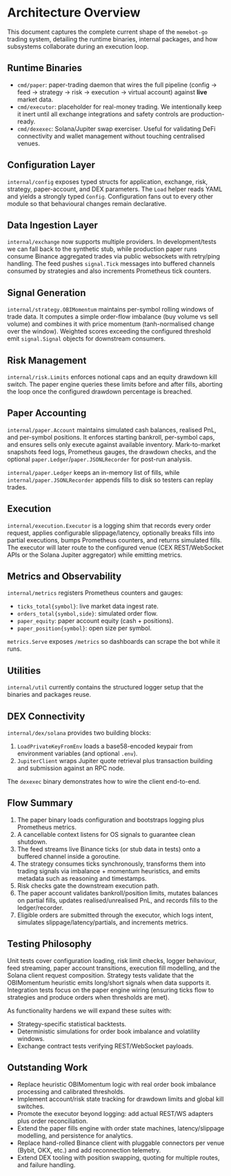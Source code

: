 # Architecture Overview

This document captures the complete current shape of the `memebot-go` trading system, detailing the runtime binaries, internal packages, and how subsystems collaborate during an execution loop.

## Runtime Binaries

- `cmd/paper`: paper-trading daemon that wires the full pipeline (config -> feed -> strategy -> risk -> execution -> virtual account) against **live** market data.
- `cmd/executor`: placeholder for real-money trading. We intentionally keep it inert until all exchange integrations and safety controls are production-ready.
- `cmd/dexexec`: Solana/Jupiter swap exerciser. Useful for validating DeFi connectivity and wallet management without touching centralised venues.

## Configuration Layer

`internal/config` exposes typed structs for application, exchange, risk, strategy, paper-account, and DEX parameters. The `Load` helper reads YAML and yields a strongly typed `Config`. Configuration fans out to every other module so that behavioural changes remain declarative.

## Data Ingestion Layer

`internal/exchange` now supports multiple providers. In development/tests we can fall back to the synthetic stub, while production paper runs consume Binance aggregated trades via public websockets with retry/ping handling. The feed pushes `signal.Tick` messages into buffered channels consumed by strategies and also increments Prometheus tick counters.

## Signal Generation

`internal/strategy.OBIMomentum` maintains per-symbol rolling windows of trade data. It computes a simple order-flow imbalance (buy volume vs sell volume) and combines it with price momentum (tanh-normalised change over the window). Weighted scores exceeding the configured threshold emit `signal.Signal` objects for downstream consumers.

## Risk Management

`internal/risk.Limits` enforces notional caps and an equity drawdown kill switch. The paper engine queries these limits before and after fills, aborting the loop once the configured drawdown percentage is breached.

## Paper Accounting

`internal/paper.Account` maintains simulated cash balances, realised PnL, and per-symbol positions. It enforces starting bankroll, per-symbol caps, and ensures sells only execute against available inventory. Mark-to-market snapshots feed logs, Prometheus gauges, the drawdown checks, and the optional `paper.Ledger`/`paper.JSONLRecorder` for post-run analysis.

`internal/paper.Ledger` keeps an in-memory list of fills, while `internal/paper.JSONLRecorder` appends fills to disk so testers can replay trades.

## Execution

`internal/execution.Executor` is a logging shim that records every order request, applies configurable slippage/latency, optionally breaks fills into partial executions, bumps Prometheus counters, and returns simulated fills. The executor will later route to the configured venue (CEX REST/WebSocket APIs or the Solana Jupiter aggregator) while emitting metrics.

## Metrics and Observability

`internal/metrics` registers Prometheus counters and gauges:
- `ticks_total{symbol}`: live market data ingest rate.
- `orders_total{symbol,side}`: simulated order flow.
- `paper_equity`: paper account equity (cash + positions).
- `paper_position{symbol}`: open size per symbol.

`metrics.Serve` exposes `/metrics` so dashboards can scrape the bot while it runs.

## Utilities

`internal/util` currently contains the structured logger setup that the binaries and packages reuse.

## DEX Connectivity

`internal/dex/solana` provides two building blocks:

1. `LoadPrivateKeyFromEnv` loads a base58-encoded keypair from environment variables (and optional `.env`).
2. `JupiterClient` wraps Jupiter quote retrieval plus transaction building and submission against an RPC node.

The `dexexec` binary demonstrates how to wire the client end-to-end.

## Flow Summary

1. The paper binary loads configuration and bootstraps logging plus Prometheus metrics.
2. A cancellable context listens for OS signals to guarantee clean shutdown.
3. The feed streams live Binance ticks (or stub data in tests) onto a buffered channel inside a goroutine.
4. The strategy consumes ticks synchronously, transforms them into trading signals via imbalance + momentum heuristics, and emits metadata such as reasoning and timestamps.
5. Risk checks gate the downstream execution path.
6. The paper account validates bankroll/position limits, mutates balances on partial fills, updates realised/unrealised PnL, and records fills to the ledger/recorder.
7. Eligible orders are submitted through the executor, which logs intent, simulates slippage/latency/partials, and increments metrics.

## Testing Philosophy

Unit tests cover configuration loading, risk limit checks, logger behaviour, feed streaming, paper account transitions, execution fill modelling, and the Solana client request composition. Strategy tests validate that the OBIMomentum heuristic emits long/short signals when data supports it. Integration tests focus on the paper engine wiring (ensuring ticks flow to strategies and produce orders when thresholds are met).

As functionality hardens we will expand these suites with:

- Strategy-specific statistical backtests.
- Deterministic simulations for order book imbalance and volatility windows.
- Exchange contract tests verifying REST/WebSocket payloads.

## Outstanding Work

- Replace heuristic OBIMomentum logic with real order book imbalance processing and calibrated thresholds.
- Implement account/risk state tracking for drawdown limits and global kill switches.
- Promote the executor beyond logging: add actual REST/WS adapters plus order reconciliation.
- Extend the paper fills engine with order state machines, latency/slippage modelling, and persistence for analytics.
- Replace hand-rolled Binance client with pluggable connectors per venue (Bybit, OKX, etc.) and add reconnection telemetry.
- Extend DEX tooling with position swapping, quoting for multiple routes, and failure handling.
